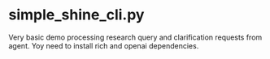 # simple_shine_cli.py
Very basic demo processing research query and clarification requests from agent. Yoy need to install rich and openai dependencies.

